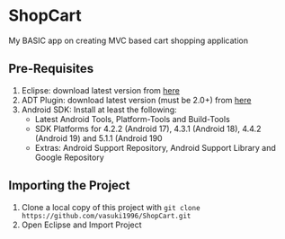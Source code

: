 # ShopCart
My BASIC app on creating MVC based cart shopping application

Pre-Requisites
--------------
1. Eclipse: download latest version from [here](https://eclipse.org/downloads/)
2. ADT Plugin: download latest version (must be 2.0+) from [here](http://developer.android.com/sdk/installing/installing-adt.html)
3. Android SDK: Install at least the following:
    - Latest Android Tools, Platform-Tools and Build-Tools
    - SDK Platforms for 4.2.2 (Android 17), 4.3.1 (Android 18), 4.4.2 (Android 19) and 5.1.1 (Android 190
    - Extras: Android Support Repository, Android Support Library and Google Repository

Importing the Project
---------------------
1. Clone a local copy of this project with `git clone https://github.com/vasuki1996/ShopCart.git`
2. Open Eclipse and Import Project 


